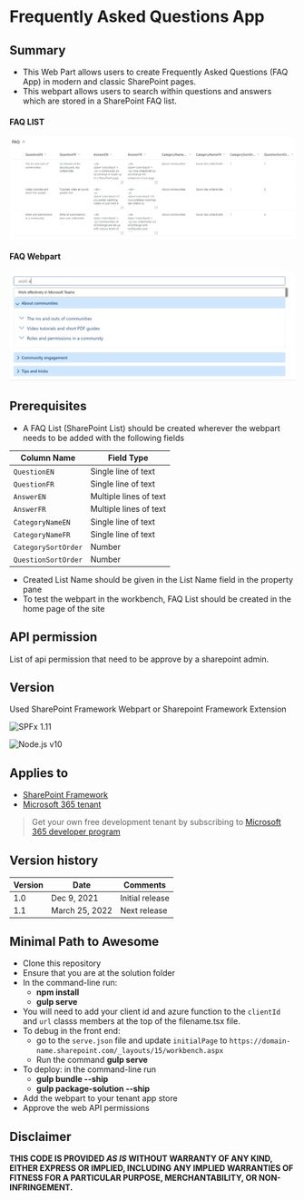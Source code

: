 # Frequently Asked Questions App

## Summary

- This Web Part allows users to create Frequently Asked Questions (FAQ App) in modern and classic SharePoint pages.
- This webpart allows users to search within questions and answers which are stored in a SharePoint FAQ list.
#### FAQ LIST
![Web part preview](assets/FAQLIST.png)
#### FAQ Webpart
![Web part preview](assets/FAQWebpart.png)

## Prerequisites

- A FAQ List (SharePoint List) should be created wherever the webpart needs to be added with the following fields

Column Name|Field Type
-------|----
`QuestionEN`|Single line of text
`QuestionFR`|Single line of text
`AnswerEN`|Multiple lines of text
`AnswerFR`|Multiple lines of text
`CategoryNameEN`|Single line of text
`CategoryNameFR`|Single line of text
`CategorySortOrder`|Number
`QuestionSortOrder`|Number

- Created List Name should be given in the List Name field in the property pane
- To test the webpart in the workbench, FAQ List should be created in the home page of the site
## API permission
List of api permission that need to be approve by a sharepoint admin.

## Version 

Used SharePoint Framework Webpart or Sharepoint Framework Extension 

![SPFx 1.11](https://img.shields.io/badge/SPFx-1.11-green.svg)

![Node.js v10](https://img.shields.io/badge/Node.js-10.22.0-green.svg)

## Applies to

- [SharePoint Framework](https://aka.ms/spfx)
- [Microsoft 365 tenant](https://docs.microsoft.com/en-us/sharepoint/dev/spfx/set-up-your-developer-tenant)

> Get your own free development tenant by subscribing to [Microsoft 365 developer program](http://aka.ms/o365devprogram)

## Version history

Version|Date|Comments
-------|----|--------
1.0|Dec 9, 2021|Initial release
1.1|March 25, 2022|Next release

## Minimal Path to Awesome

- Clone this repository
- Ensure that you are at the solution folder
- In the command-line run:
  - **npm install**
  - **gulp serve**
- You will need to add your client id and azure function to the `clientId` and `url` classs members at the top of the filename.tsx file.
- To debug in the front end:
  - go to the `serve.json` file and update `initialPage` to `https://domain-name.sharepoint.com/_layouts/15/workbench.aspx`
  - Run the command **gulp serve**
- To deploy: in the command-line run
  - **gulp bundle --ship**
  - **gulp package-solution --ship**
- Add the webpart to your tenant app store
- Approve the web API permissions

## Disclaimer

**THIS CODE IS PROVIDED *AS IS* WITHOUT WARRANTY OF ANY KIND, EITHER EXPRESS OR IMPLIED, INCLUDING ANY IMPLIED WARRANTIES OF FITNESS FOR A PARTICULAR PURPOSE, MERCHANTABILITY, OR NON-INFRINGEMENT.**